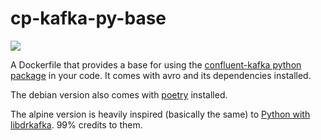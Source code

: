 # cp-kafka-py-base

[![](https://images.microbadger.com/badges/image/poliez/cp-kafka-py-base.svg)](https://microbadger.com/images/poliez/cp-kafka-py-base)

A Dockerfile that provides a base for using the [confluent-kafka python package](https://pypi.org/project/confluent-kafka) in your code. It comes with avro and its dependencies installed.

The debian version also comes with [poetry](https://github.com/sdispater/poetry) installed.

The alpine version is heavily inspired (basically the same) to [Python with libdrkafka](https://github.com/ucalgary/docker-python-librdkafka). 99% credits to them.
